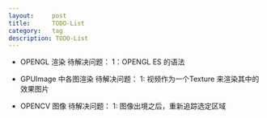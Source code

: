 ```yaml
---
layout:     post
title:      TODO-List
category:   tag
description: TODO-List
---
```







 
* OPENGL 渲染
待解决问题：
1：OPENGL ES 的语法

* GPUImage 中各图渲染
待解决问题：
1: 视频作为一个Texture 来渲染其中的效果图片

* OPENCV  图像
待解决问题：
1: 图像出境之后，重新追踪选定区域